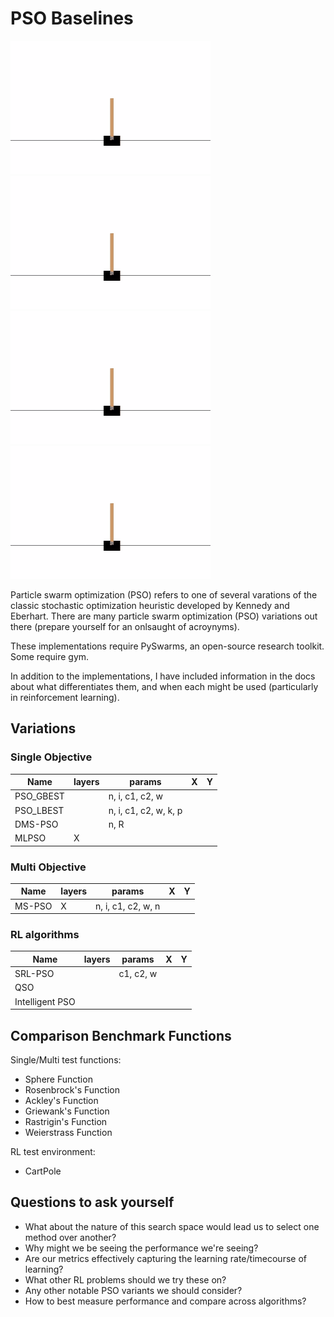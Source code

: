 # PSO Baselines

![cartpole](./media/cartpole.gif)
![cartpole](./media/cartpole.gif)
![cartpole](./media/cartpole.gif)
![cartpole](./media/cartpole.gif)

Particle swarm optimization (PSO) refers to one of several varations of the classic stochastic optimization heuristic developed by Kennedy and Eberhart. There are many particle swarm optimization (PSO) variations out there (prepare yourself for an onlsaught of acroynyms). 

These implementations require PySwarms, an open-source research toolkit. Some require gym. 

In addition to the implementations, I have included information in the docs about what differentiates them, and when each might be used (particularly in reinforcement learning). 

## Variations
### Single Objective 
| Name  | layers | params  | X  | Y  |
|---|---|---|---|---|
| PSO_GBEST |   | n, i, c1, c2, w  |   |   |
| PSO_LBEST |   | n, i, c1, c2, w, k, p |   |   |
| DMS-PSO |  | n, R   |   |   |
| MLPSO | X |   |   |   |

### Multi Objective 
| Name  | layers | params  | X  | Y  |
|---|---|---|---|---|
| MS-PSO | X | n, i, c1, c2, w, n |   |   |

### RL algorithms
| Name  | layers | params  | X  | Y  |
|---|---|---|---|---|
| SRL-PSO |  | c1, c2, w |   |   |
| QSO|   |   |   |   |
| Intelligent PSO |   |   |   |   |

## Comparison Benchmark Functions

Single/Multi test functions:
* Sphere Function
* Rosenbrock's Function
* Ackley's Function
* Griewank's Function
* Rastrigin's Function
* Weierstrass Function

RL test environment:
* CartPole

## Questions to ask yourself

* What about the nature of this search space would lead us to select one method over another?
* Why might we be seeing the performance we're seeing?
* Are our metrics effectively capturing the learning rate/timecourse of learning?
* What other RL problems should we try these on?
* Any other notable PSO variants we should consider?
* How to best measure performance and compare across algorithms? 
